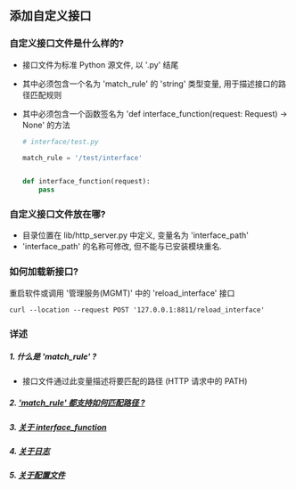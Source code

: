 ## 添加自定义接口

### 自定义接口文件是什么样的?
+ 接口文件为标准 Python 源文件, 以 '.py' 结尾
+ 其中必须包含一个名为 'match_rule' 的 'string' 类型变量, 用于描述接口的路径匹配规则
+ 其中必须包含一个函数签名为 'def interface_function(request: Request) -> None' 的方法
    
    ```python
    # interface/test.py
  
    match_rule = '/test/interface'
    
    
    def interface_function(request):
        pass
    ```

### 自定义接口文件放在哪?
+ 目录位置在 lib/http_server.py 中定义, 变量名为 'interface_path'
+ 'interface_path' 的名称可修改, 但不能与已安装模块重名.

### 如何加载新接口?
重启软件或调用 '管理服务(MGMT)' 中的 'reload_interface' 接口
  ````shell
  curl --location --request POST '127.0.0.1:8811/reload_interface'
  ````


### 详述
##### 1. 什么是 'match_rule' ?
+ 接口文件通过此变量描述将要匹配的路径 (HTTP 请求中的 PATH)

##### 2. ['match_rule' 都支持如何匹配路径 ?](./match_rule.md)

##### 3. [关于 interface_function](./interface_function.md)

##### 4. [关于日志](./logging.md)

##### 5. [关于配置文件](./config.md)

